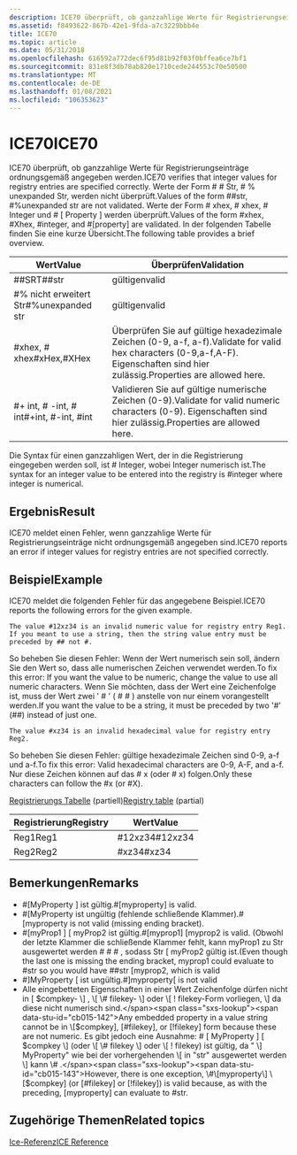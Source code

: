 ```yaml
---
description: ICE70 überprüft, ob ganzzahlige Werte für Registrierungseinträge ordnungsgemäß angegeben werden.
ms.assetid: f8493622-867b-42e1-9fda-a7c3229bbb4e
title: ICE70
ms.topic: article
ms.date: 05/31/2018
ms.openlocfilehash: 616592a772dec6f95d81b92f03f0bffea6ce7bf1
ms.sourcegitcommit: 831e8f3db78ab820e1710cede244553c70e50500
ms.translationtype: MT
ms.contentlocale: de-DE
ms.lasthandoff: 01/08/2021
ms.locfileid: "106353623"
---
```

# <a name="ice70"></a><span data-ttu-id="cb015-103">ICE70</span><span class="sxs-lookup"><span data-stu-id="cb015-103">ICE70</span></span>

<span data-ttu-id="cb015-104">ICE70 überprüft, ob ganzzahlige Werte für Registrierungseinträge ordnungsgemäß angegeben werden.</span><span class="sxs-lookup"><span data-stu-id="cb015-104">ICE70 verifies that integer values for registry entries are specified correctly.</span></span> <span data-ttu-id="cb015-105">Werte der Form \# \# Str, \# % unexpanded Str, werden nicht überprüft.</span><span class="sxs-lookup"><span data-stu-id="cb015-105">Values of the form \#\#str, \#%unexpanded str are not validated.</span></span> <span data-ttu-id="cb015-106">Werte der Form \# xhex, \# xhex, \# Integer und \# \[ Property \] werden überprüft.</span><span class="sxs-lookup"><span data-stu-id="cb015-106">Values of the form \#xhex, \#Xhex, \#integer, and \#\[property\] are validated.</span></span> <span data-ttu-id="cb015-107">In der folgenden Tabelle finden Sie eine kurze Übersicht.</span><span class="sxs-lookup"><span data-stu-id="cb015-107">The following table provides a brief overview.</span></span>



| <span data-ttu-id="cb015-108">Wert</span><span class="sxs-lookup"><span data-stu-id="cb015-108">Value</span></span>                 | <span data-ttu-id="cb015-109">Überprüfen</span><span class="sxs-lookup"><span data-stu-id="cb015-109">Validation</span></span>                                                                    |
|-----------------------|-------------------------------------------------------------------------------|
| <span data-ttu-id="cb015-110">\#\#SRT</span><span class="sxs-lookup"><span data-stu-id="cb015-110">\#\#str</span></span>               | <span data-ttu-id="cb015-111">gültigen</span><span class="sxs-lookup"><span data-stu-id="cb015-111">valid</span></span>                                                                         |
| <span data-ttu-id="cb015-112">\#% nicht erweitert Str</span><span class="sxs-lookup"><span data-stu-id="cb015-112">\#%unexpanded str</span></span>     | <span data-ttu-id="cb015-113">gültigen</span><span class="sxs-lookup"><span data-stu-id="cb015-113">valid</span></span>                                                                         |
| <span data-ttu-id="cb015-114">\#xhex, \# xhex</span><span class="sxs-lookup"><span data-stu-id="cb015-114">\#xHex,\#XHex</span></span>         | <span data-ttu-id="cb015-115">Überprüfen Sie auf gültige hexadezimale Zeichen (0-9, a-f, a-f).</span><span class="sxs-lookup"><span data-stu-id="cb015-115">Validate for valid hex characters (0-9,a-f,A-F).</span></span> <span data-ttu-id="cb015-116">Eigenschaften sind hier zulässig.</span><span class="sxs-lookup"><span data-stu-id="cb015-116">Properties are allowed here.</span></span> |
| <span data-ttu-id="cb015-117">\#+ int, \# -int, \# int</span><span class="sxs-lookup"><span data-stu-id="cb015-117">\#+int, \#-int, \#int</span></span> | <span data-ttu-id="cb015-118">Validieren Sie auf gültige numerische Zeichen (0-9).</span><span class="sxs-lookup"><span data-stu-id="cb015-118">Validate for valid numeric characters (0-9).</span></span> <span data-ttu-id="cb015-119">Eigenschaften sind hier zulässig.</span><span class="sxs-lookup"><span data-stu-id="cb015-119">Properties are allowed here.</span></span>     |



 

<span data-ttu-id="cb015-120">Die Syntax für einen ganzzahligen Wert, der in die Registrierung eingegeben werden soll, ist \# Integer, wobei Integer numerisch ist.</span><span class="sxs-lookup"><span data-stu-id="cb015-120">The syntax for an integer value to be entered into the registry is \#integer where integer is numerical.</span></span>

## <a name="result"></a><span data-ttu-id="cb015-121">Ergebnis</span><span class="sxs-lookup"><span data-stu-id="cb015-121">Result</span></span>

<span data-ttu-id="cb015-122">ICE70 meldet einen Fehler, wenn ganzzahlige Werte für Registrierungseinträge nicht ordnungsgemäß angegeben sind.</span><span class="sxs-lookup"><span data-stu-id="cb015-122">ICE70 reports an error if integer values for registry entries are not specified correctly.</span></span>

## <a name="example"></a><span data-ttu-id="cb015-123">Beispiel</span><span class="sxs-lookup"><span data-stu-id="cb015-123">Example</span></span>

<span data-ttu-id="cb015-124">ICE70 meldet die folgenden Fehler für das angegebene Beispiel.</span><span class="sxs-lookup"><span data-stu-id="cb015-124">ICE70 reports the following errors for the given example.</span></span>

``` syntax
The value #12xz34 is an invalid numeric value for registry entry Reg1. If you meant to use a string, then the string value entry must be preceded by ## not #.
```

<span data-ttu-id="cb015-125">So beheben Sie diesen Fehler: Wenn der Wert numerisch sein soll, ändern Sie den Wert so, dass alle numerischen Zeichen verwendet werden.</span><span class="sxs-lookup"><span data-stu-id="cb015-125">To fix this error: If you want the value to be numeric, change the value to use all numeric characters.</span></span> <span data-ttu-id="cb015-126">Wenn Sie möchten, dass der Wert eine Zeichenfolge ist, muss der Wert zwei ' \# ' ( \# \# ) anstelle von nur einem vorangestellt werden.</span><span class="sxs-lookup"><span data-stu-id="cb015-126">If you want the value to be a string, it must be preceded by two '\#' (\#\#) instead of just one.</span></span>

``` syntax
The value #xz34 is an invalid hexadecimal value for registry entry Reg2.
```

<span data-ttu-id="cb015-127">So beheben Sie diesen Fehler: gültige hexadezimale Zeichen sind 0-9, a-f und a-f.</span><span class="sxs-lookup"><span data-stu-id="cb015-127">To fix this error: Valid hexadecimal characters are 0-9, A-F, and a-f.</span></span> <span data-ttu-id="cb015-128">Nur diese Zeichen können auf das \# x (oder \# x) folgen.</span><span class="sxs-lookup"><span data-stu-id="cb015-128">Only these characters can follow the \#x (or \#X).</span></span>

<span data-ttu-id="cb015-129">[Registrierungs Tabelle](registry-table.md) (partiell)</span><span class="sxs-lookup"><span data-stu-id="cb015-129">[Registry table](registry-table.md) (partial)</span></span>



| <span data-ttu-id="cb015-130">Registrierung</span><span class="sxs-lookup"><span data-stu-id="cb015-130">Registry</span></span> | <span data-ttu-id="cb015-131">Wert</span><span class="sxs-lookup"><span data-stu-id="cb015-131">Value</span></span>    |
|----------|----------|
| <span data-ttu-id="cb015-132">Reg1</span><span class="sxs-lookup"><span data-stu-id="cb015-132">Reg1</span></span>     | <span data-ttu-id="cb015-133">\#12xz34</span><span class="sxs-lookup"><span data-stu-id="cb015-133">\#12xz34</span></span> |
| <span data-ttu-id="cb015-134">Reg2</span><span class="sxs-lookup"><span data-stu-id="cb015-134">Reg2</span></span>     | <span data-ttu-id="cb015-135">\#xz34</span><span class="sxs-lookup"><span data-stu-id="cb015-135">\#xz34</span></span>   |



 

## <a name="remarks"></a><span data-ttu-id="cb015-136">Bemerkungen</span><span class="sxs-lookup"><span data-stu-id="cb015-136">Remarks</span></span>

-   <span data-ttu-id="cb015-137">\#\[MyProperty \] ist gültig.</span><span class="sxs-lookup"><span data-stu-id="cb015-137">\#\[myproperty\] is valid.</span></span>
-   <span data-ttu-id="cb015-138">\#\[MyProperty ist ungültig (fehlende schließende Klammer).</span><span class="sxs-lookup"><span data-stu-id="cb015-138">\#\[myproperty is not valid (missing ending bracket).</span></span>
-   <span data-ttu-id="cb015-139">\#\[myProp1 \] \[ myProp2 ist gültig.</span><span class="sxs-lookup"><span data-stu-id="cb015-139">\#\[myprop1\] \[myprop2 is valid.</span></span> <span data-ttu-id="cb015-140">(Obwohl der letzte Klammer die schließende Klammer fehlt, kann myProp1 zu Str ausgewertet werden \# \# \# , sodass Str \[ myProp2 gültig ist.</span><span class="sxs-lookup"><span data-stu-id="cb015-140">(Even though the last one is missing the ending bracket, myprop1 could evaluate to \#str so you would have \#\#str \[myprop2, which is valid</span></span>
-   <span data-ttu-id="cb015-141">\#\]MyProperty \[ ist ungültig.</span><span class="sxs-lookup"><span data-stu-id="cb015-141">\#\]myproperty\[ is not valid</span></span>
-   <span data-ttu-id="cb015-142">Alle eingebetteten Eigenschaften in einer Wert Zeichenfolge dürfen nicht in \[ $compkey- \] , \[ \# filekey- \] oder \[ ! filekey-Form vorliegen, \] da diese nicht numerisch sind.</span><span class="sxs-lookup"><span data-stu-id="cb015-142">Any embedded property in a value string cannot be in \[$compkey\], \[\#filekey\], or \[!filekey\] form because these are not numeric.</span></span> <span data-ttu-id="cb015-143">Es gibt jedoch eine Ausnahme: \# \[ MyProperty \] \[ $compkey \] (oder \[ \# filekey \] oder \[ ! filekey) ist gültig, da " \] MyProperty" wie bei der vorhergehenden \[ in "str" ausgewertet werden \] kann \# .</span><span class="sxs-lookup"><span data-stu-id="cb015-143">However, there is one exception, \#\[myproperty\] \[$compkey\] (or \[\#filekey\] or \[!filekey\]) is valid because, as with the preceding, \[myproperty\] can evaluate to \#str.</span></span>

## <a name="related-topics"></a><span data-ttu-id="cb015-144">Zugehörige Themen</span><span class="sxs-lookup"><span data-stu-id="cb015-144">Related topics</span></span>

<dl> <dt>

[<span data-ttu-id="cb015-145">Ice-Referenz</span><span class="sxs-lookup"><span data-stu-id="cb015-145">ICE Reference</span></span>](ice-reference.md)
</dt> </dl>

 

 



